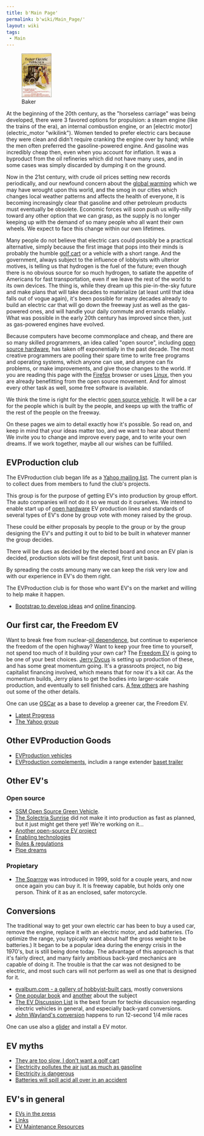 ```yaml
---
title: b'Main Page'
permalink: b'wiki/Main_Page/'
layout: wiki
tags:
 - Main
---
```


<center>
</center>

<figure>
<img src="Baker-ad1.jpg" title="Baker" alt="Baker" width="80" /><figcaption>Baker</figcaption>
</figure>At the beginning of the 20th century, as the "horseless
carriage" was being developed, there were 3 favored options for
propulsion: a steam engine (like the trains of the era), an internal
combustion engine, or an [electric motor](electric_motor "wikilink").
Women tended to prefer electric cars because they were clean and didn't
require cranking the engine over by hand; while the men often preferred
the gasoline-powered engine. And gasoline was incredibly cheap then,
even when you account for inflation. It was a byproduct from the oil
refineries which did not have many uses, and in some cases was simply
discarded by dumping it on the ground.

Now in the 21st century, with crude oil prices setting new records
periodically, and our newfound concern about the [global
warming](global_warming "wikilink") which we may have wrought upon this
world, and the smog in our cities which changes local weather patterns
and affects the health of everyone, it is becoming increasingly clear
that gasoline and other petroleum products must eventually be obsolete.
Economic forces will soon push us willy-nilly toward any other option
that we can grasp, as the supply is no longer keeping up with the demand
of so many people who all want their own wheels. We expect to face this
change within our own lifetimes.

Many people do not believe that electric cars could possibly be a
practical alternative, simply because the first image that pops into
their minds is probably the humble [golf cart](golf_cart "wikilink") or
a vehicle with a short range. And the government, always subject to the
influence of lobbyists with ulterior motives, is telling us that
hydrogen is the fuel of the future; even though there is no obvious
source for so much hydrogen, to satiate the appetite of Americans for
fast transportation, even if we leave the rest of the world to its own
devices. The thing is, while they dream up this pie-in-the-sky future
and make plans that will take decades to materialize (at least until
that idea falls out of vogue again), it's been possible for many decades
already to build an electric car that will go down the freeway just as
well as the gas-powered ones, and will handle your daily commute and
errands reliably. What was possible in the early 20th century has
improved since then, just as gas-powered engines have evolved.

Because computers have become commonplace and cheap, and there are so
many skilled programmers, an idea called "open source", including [open
source hardware](open_source_hardware "wikilink"), has taken off
exponentially in the past decade. The most creative programmers are
pooling their spare time to write free programs and operating systems,
which anyone can use, and anyone can fix problems, or make improvements,
and give those changes to the world. If you are reading this page with
the [Firefox](http://www.mozilla.com/firefox/) browser or uses
[Linux](wikipedia:Linux "wikilink"), then you are already benefitting
from the open source movement. And for almost every other task as well,
some free software is available.

We think the time is right for the electric [open source
vehicle](open_source_vehicle "wikilink"). It will be a car for the
people which is built by the people, and keeps up with the traffic of
the rest of the people on the freeway.

On these pages we aim to detail exactly how it's possible. So read on,
and keep in mind that your ideas matter too, and we want to hear about
them! We invite you to change and improve every page, and to write your
own dreams. If we work together, maybe all our wishes can be fulfilled.

EVProduction club
-----------------

The EVProduction club began life as a [Yahoo mailing
list](http://groups.yahoo.com/group/EVProduction/). The current plan is
to collect dues from members to fund the club's projects.

This group is for the purpose of getting EV's into production by group
effort. The auto companies will not do it so we must do it ourselves. We
intend to enable start up of [open
hardware](wikipedia:open_hardware "wikilink") EV production lines and
standards of several types of EV's done by group vote with money raised
by the group.

These could be either proposals by people to the group or by the group
designing the EV's and putting it out to bid to be built in whatever
manner the group decides.

There will be dues as decided by the elected board and once an EV plan
is decided, production slots will be first deposit, first unit basis.

By spreading the costs amoung many we can keep the risk very low and
with our experience in EV's do them right.

The EVProduction club is for those who want EV's on the market and
willing to help make it happen.

-   [Bootstrap to develop
    ideas](http://www.bootstrapaustin.org/wiki/index.php/Welcome_to_the_Bootstrap_Network)
    and [online
    financing](http://www.bootstrapaustin.org/wiki/index.php/Bootstrap_Online_Financing).

Our first car, the Freedom EV
-----------------------------

Want to break free from nuclear-[oil
dependence](oil_dependence "wikilink"), but continue to experience the
freedom of the open highway? Want to keep your free time to yourself,
not spend too much of it building your own car? The [Freedom
EV](/wiki/Freedom_EV "wikilink") is going to be one of your best choices.
[Jerry Dycus](/wiki/Jerry_Dycus "wikilink") is setting up production of these,
and has some great momentum going. It's a grassroots project, no big
capitalist financing involved, which means that for now it's a kit car.
As the momentum builds, Jerry plans to get the bodies into larger-scale
production, and eventually to sell finished cars. [A few
others](/wiki/EVProduction:Community_Portal "wikilink") are hashing out some
of the other details.

One can use [OSCar](/wiki/OSCar "wikilink") as a base to develop a greener
car, the Freedom EV.

-   [Latest Progress](/wiki/Progress_Pics "wikilink")
-   [The Yahoo group](http://autos.groups.yahoo.com/group/EVProduction/)

Other EVProduction Goods
------------------------

-   [EVProduction vehicles](/wiki/EVProduction_vehicles "wikilink")
-   [EVProduction complements](/wiki/EVProduction_complements "wikilink"),
    includin a range extender [baset trailer](baset_trailer "wikilink")

Other EV's
----------

### Open source

-   [SSM Open Source Green Vehicle](http://www.osgv.org/).
-   [The Solectria Sunrise](http://www.austinev.org/evalbum/655.html)
    did not make it into production as fast as planned, but it just
    might get there yet! We're working on it...
-   [Another open-source EV project](http://www.fastbk.com/EVware/)
-   [Enabling technologies](/wiki/Enabling_technologies "wikilink")
-   [Rules & regulations](/wiki/Rules_&_regulations "wikilink")
-   [Pipe dreams](/wiki/Pipe_dreams "wikilink")

### Propietary

-   [The Sparrow](http://www.myersmotors.com/) was introduced in 1999,
    sold for a couple years, and now once again you can buy it. It is
    freeway capable, but holds only one person. Think of it as an
    enclosed, safer motorcycle.

Conversions
-----------

The traditional way to get your own electric car has been to buy a used
car, remove the engine, replace it with an electric motor, and add
batteries. (To optimize the range, you typically want about half the
gross weight to be batteries.) It began to be a popular idea during the
energy crisis in the 1970's, but is still being done today. The
advantage of this approach is that it's fairly direct, and many fairly
ambitious back-yard mechanics are capable of doing it. The trouble is
that the car was not designed to be electric, and most such cars will
not perform as well as one that is designed for it.

-   [evalbum.com - a gallery of hobbyist-built
    cars](http://evalbum.com), mostly conversions
-   [One popular
    book](http://www.amazon.com/gp/product/0830642315/qid=1134363859/sr=8-2/ref=pd_bbs_2/103-1555072-2363021?n=507846&s=books&v=glance)
    and
    [another](http://www.amazon.com/gp/product/1879857944/qid=1134363859/sr=8-1/ref=pd_bbs_1/103-1555072-2363021?n=507846&s=books&v=glance)
    about the subject
-   [The EV Discussion List](http://www.evdl.org/) is the best forum for
    techie discussion regarding electric vehicles in general, and
    especially back-yard conversions.
-   [John Wayland's
    conversion](http://www.plasmaboyracing.com/whitezombie.php) happens
    to run 12-second 1/4 mile races

One can use also a [glider](glider "wikilink") and install a EV motor.

EV myths
--------

-   [They are too slow, I don't want a golf
    cart](/wiki/They_are_too_slow,_I_don't_want_a_golf_cart "wikilink")
-   [Electricity pollutes the air just as much as
    gasoline](/wiki/Electricity_pollutes_the_air_just_as_much_as_gasoline "wikilink")
-   [Electricity is dangerous](/wiki/Electricity_is_dangerous "wikilink")
-   [Batteries will spill acid all over in an
    accident](/wiki/Batteries_will_spill_acid_all_over_in_an_accident "wikilink")

EV's in general
---------------

-   [EVs in the press](/wiki/EVs_in_the_press "wikilink")
-   [Links](/wiki/Links "wikilink")
-   [EV Maintenance Resources](/wiki/EV_Maintenance_Resources "wikilink")
